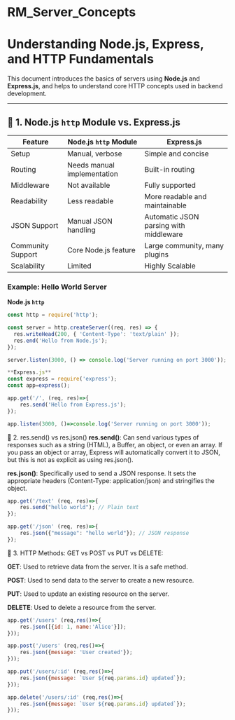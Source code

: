 # RM_Server_Concepts

# Understanding Node.js, Express, and HTTP Fundamentals

This document introduces the basics of servers using **Node.js** and **Express.js**, and helps to understand core HTTP concepts used in backend development.

---
## 📌 1. Node.js `http` Module vs. Express.js

| Feature            | Node.js `http` Module              | Express.js                          |
|--------------------|------------------------------------|-------------------------------------|
| Setup              | Manual, verbose                    | Simple and concise                  |
| Routing            | Needs manual implementation        | Built-in routing                    |
| Middleware         | Not available                      | Fully supported                     |
| Readability        | Less readable                      | More readable and maintainable     |
| JSON Support       | Manual JSON handling               | Automatic JSON parsing with middleware |
| Community Support  | Core Node.js feature               | Large community, many plugins      |
| Scalability        | Limited                            | Highly Scalable                    |

### Example: Hello World Server
**Node.js `http`**
```js
const http = require('http');

const server = http.createServer((req, res) => {
  res.writeHead(200, { 'Content-Type': 'text/plain' });
  res.end('Hello from Node.js');
});

server.listen(3000, () => console.log('Server running on port 3000'));

**Express.js**
const express = require('express');
const app=express();

app.get('/', (req, res)=>{
    res.send('Hello from Express.js');
});

app.listen(3000, ()=>console.log('Server running on port 3000'));
```

📌 2. res.send() vs res.json()
**res.send()**: Can send various types of responses such as a string (HTML), a Buffer, an object, or even an array. If you pass an object or array, Express will automatically convert it to JSON, but this is not as explicit as using res.json().

**res.json()**: Specifically used to send a JSON response. It sets the appropriate headers (Content-Type: application/json) and stringifies the object.

```js
app.get('/text' (req, res)=>{
    res.send("hello world"); // Plain text
});

app.get('/json' (req, res)=>{
    res.json({"message": "hello world"}); // JSON response
});
```


📌 3. HTTP Methods: GET vs POST vs PUT vs DELETE:

**GET**: Used to retrieve data from the server. It is a safe method.

**POST**: Used to send data to the server to create a new resource.

**PUT**: Used to update an existing resource on the server.

**DELETE**: Used to delete a resource from the server.

```js
app.get('/users' (req,res()=>{
    res.json([{id: 1, name:'Alice'}]);
}));

app.post('/users' (req,res()=>{
    res.json({message: 'User created'});
}));

app.put('/users/:id' (req,res()=>{
    res.json({message: `User ${req.params.id} updated`});
}));

app.delete('/users/:id' (req,res()=>{
    res.json({message: `User ${req.params.id} updated`});
}));
```